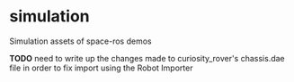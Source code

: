 # simulation
Simulation assets of space-ros demos


**TODO** need to write up the changes made to curiosity_rover's chassis.dae file in order to fix import using the Robot Importer